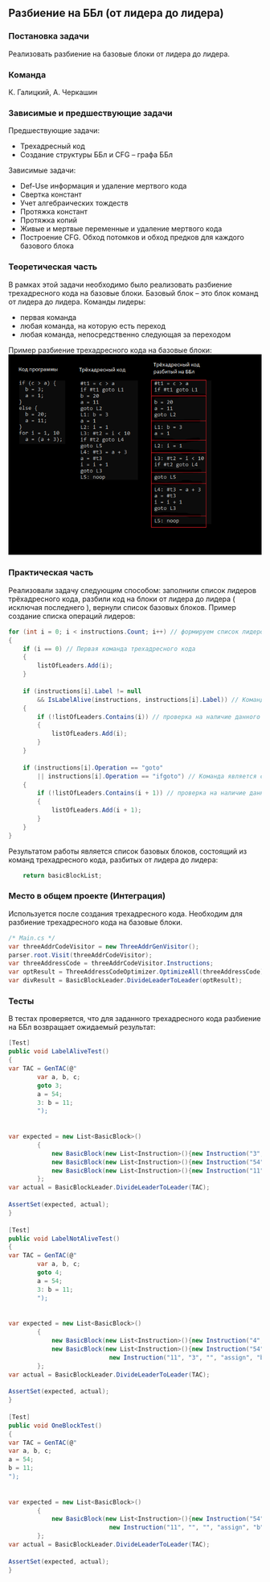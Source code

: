 ## Разбиение на ББл (от лидера до лидера)

### Постановка задачи
Реализовать разбиение на базовые блоки от лидера до лидера.

### Команда
К. Галицкий, А. Черкашин

### Зависимые и предшествующие задачи
Предшествующие задачи:

* Трехадресный код
* Создание структуры ББл и CFG – графа ББл

Зависимые задачи:

* Def-Use информация и удаление мертвого кода
* Свертка констант
* Учет алгебраических тождеств
* Протяжка констант
* Протяжка копий
* Живые и мертвые переменные и удаление мертвого кода
* Построение CFG. Обход потомков и обход предков для каждого базового блока

### Теоретическая часть
В рамках этой задачи необходимо было реализовать разбиение трехадресного кода на базовые блоки.
Базовый блок – это блок команд от лидера до лидера.
Команды лидеры:

* первая команда
* любая команда, на которую есть переход
* любая команда, непосредственно следующая за переходом

Пример разбиение трехадресного кода на базовые блоки:  
![Пример разбиения](2_BasicBlockLeader/pic1.jpg)

### Практическая часть
Реализовали задачу следующим способом: заполнили список лидеров трёхадресного кода, разбили код на блоки от лидера до лидера ( исключая последнего ), вернули список базовых блоков. 
Пример создание списка операций лидеров:
```csharp
for (int i = 0; i < instructions.Count; i++) // формируем список лидеров
{
    if (i == 0) // Первая команда трехадресного кода
    {
        listOfLeaders.Add(i);
    }

    if (instructions[i].Label != null
        && IsLabelAlive(instructions, instructions[i].Label)) // Команда содержит метку, на которую существует переход
    {
        if (!listOfLeaders.Contains(i)) // проверка на наличие данного лидера в списке лидеров
        {
            listOfLeaders.Add(i);
        }
    }

    if (instructions[i].Operation == "goto"
        || instructions[i].Operation == "ifgoto") // Команда является следующей после операции перехода (goto или ifgoto)
    {
        if (!listOfLeaders.Contains(i + 1)) // проверка на наличие данного лидера в списке лидеров
        {
            listOfLeaders.Add(i + 1);
        }
    }
}
```

Результатом работы является список базовых блоков, состоящий из команд трехадресного кода, разбитых от лидера до лидера:
```csharp
    return basicBlockList;
```

### Место в общем проекте (Интеграция)
Используется после создания трехадресного кода. Необходим для разбиение трехадресного кода на базовые блоки.
```csharp
/* Main.cs */
var threeAddrCodeVisitor = new ThreeAddrGenVisitor();
parser.root.Visit(threeAddrCodeVisitor);
var threeAddressCode = threeAddrCodeVisitor.Instructions;
var optResult = ThreeAddressCodeOptimizer.OptimizeAll(threeAddressCode);
var divResult = BasicBlockLeader.DivideLeaderToLeader(optResult);
```

### Тесты
В тестах проверяется, что для заданного трехадресного кода разбиение на ББл возвращает ожидаемый результат:
```csharp
[Test]
public void LabelAliveTest()
{
var TAC = GenTAC(@"
        var a, b, c;
        goto 3;
        a = 54;
        3: b = 11;
        ");


var expected = new List<BasicBlock>()
        {
            new BasicBlock(new List<Instruction>(){new Instruction("3", "", "", "goto", "")}),
            new BasicBlock(new List<Instruction>(){new Instruction("54", "", "", "assign", "a")}),
            new BasicBlock(new List<Instruction>(){new Instruction("11", "3", "", "assign", "b")}),
        };
var actual = BasicBlockLeader.DivideLeaderToLeader(TAC);

AssertSet(expected, actual);
}

[Test]
public void LabelNotAliveTest()
{
var TAC = GenTAC(@"
        var a, b, c;
        goto 4;
        a = 54;
        3: b = 11;
        ");


var expected = new List<BasicBlock>()
        {
            new BasicBlock(new List<Instruction>(){new Instruction("4", "", "", "goto", "")}),
            new BasicBlock(new List<Instruction>(){new Instruction("54", "", "", "assign", "a"),
                            new Instruction("11", "3", "", "assign", "b")}),
        };
var actual = BasicBlockLeader.DivideLeaderToLeader(TAC);

AssertSet(expected, actual);
}

[Test]
public void OneBlockTest()
{
var TAC = GenTAC(@"
var a, b, c;
a = 54;
b = 11;
");


var expected = new List<BasicBlock>()
        {
            new BasicBlock(new List<Instruction>(){new Instruction("54", "", "", "assign", "a"),
                            new Instruction("11", "", "", "assign", "b")}),
        };
var actual = BasicBlockLeader.DivideLeaderToLeader(TAC);

AssertSet(expected, actual);
}
```
